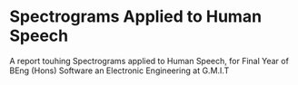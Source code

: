 # Spectrograms Applied to Human Speech

A report touhing Spectrograms applied to Human Speech, for Final Year of  BEng (Hons) Software an Electronic Engineering at G.M.I.T
